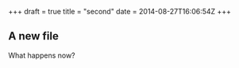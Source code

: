+++
draft = true
title = "second"
date = 2014-08-27T16:06:54Z
+++

## A new file 
What happens now? 


